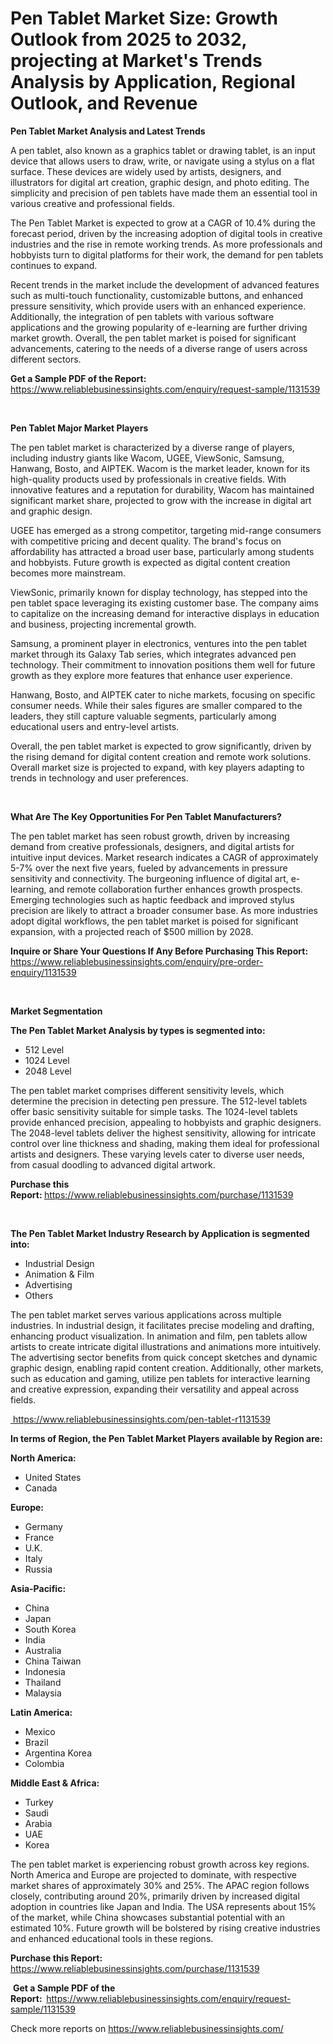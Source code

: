 <p><h1>Pen Tablet Market Size: Growth Outlook from 2025 to 2032, projecting at Market's Trends Analysis by Application, Regional Outlook, and Revenue</h1></p><p><strong>Pen Tablet Market Analysis and Latest Trends</strong></p>
<p><p>A pen tablet, also known as a graphics tablet or drawing tablet, is an input device that allows users to draw, write, or navigate using a stylus on a flat surface. These devices are widely used by artists, designers, and illustrators for digital art creation, graphic design, and photo editing. The simplicity and precision of pen tablets have made them an essential tool in various creative and professional fields. </p><p>The Pen Tablet Market is expected to grow at a CAGR of 10.4% during the forecast period, driven by the increasing adoption of digital tools in creative industries and the rise in remote working trends. As more professionals and hobbyists turn to digital platforms for their work, the demand for pen tablets continues to expand. </p><p>Recent trends in the market include the development of advanced features such as multi-touch functionality, customizable buttons, and enhanced pressure sensitivity, which provide users with an enhanced experience. Additionally, the integration of pen tablets with various software applications and the growing popularity of e-learning are further driving market growth. Overall, the pen tablet market is poised for significant advancements, catering to the needs of a diverse range of users across different sectors.</p></p>
<p><strong>Get a Sample PDF of the Report:&nbsp;</strong> <a href="https://www.reliablebusinessinsights.com/enquiry/request-sample/1131539?utm_campaign=2302&utm_medium=2&utm_source=Github&utm_content=ia&utm_term=06042025&utm_id=pen-tablet">https://www.reliablebusinessinsights.com/enquiry/request-sample/1131539</a></p>
<p>&nbsp;</p>
<p><strong>Pen Tablet Major Market Players</strong></p>
<p><p>The pen tablet market is characterized by a diverse range of players, including industry giants like Wacom, UGEE, ViewSonic, Samsung, Hanwang, Bosto, and AIPTEK. Wacom is the market leader, known for its high-quality products used by professionals in creative fields. With innovative features and a reputation for durability, Wacom has maintained significant market share, projected to grow with the increase in digital art and graphic design.</p><p>UGEE has emerged as a strong competitor, targeting mid-range consumers with competitive pricing and decent quality. The brand's focus on affordability has attracted a broad user base, particularly among students and hobbyists. Future growth is expected as digital content creation becomes more mainstream.</p><p>ViewSonic, primarily known for display technology, has stepped into the pen tablet space leveraging its existing customer base. The company aims to capitalize on the increasing demand for interactive displays in education and business, projecting incremental growth.</p><p>Samsung, a prominent player in electronics, ventures into the pen tablet market through its Galaxy Tab series, which integrates advanced pen technology. Their commitment to innovation positions them well for future growth as they explore more features that enhance user experience.</p><p>Hanwang, Bosto, and AIPTEK cater to niche markets, focusing on specific consumer needs. While their sales figures are smaller compared to the leaders, they still capture valuable segments, particularly among educational users and entry-level artists.</p><p>Overall, the pen tablet market is expected to grow significantly, driven by the rising demand for digital content creation and remote work solutions. Overall market size is projected to expand, with key players adapting to trends in technology and user preferences.</p></p>
<p>&nbsp;</p>
<p><strong>What Are The Key Opportunities For Pen Tablet Manufacturers?</strong></p>
<p><p>The pen tablet market has seen robust growth, driven by increasing demand from creative professionals, designers, and digital artists for intuitive input devices. Market research indicates a CAGR of approximately 5-7% over the next five years, fueled by advancements in pressure sensitivity and connectivity. The burgeoning influence of digital art, e-learning, and remote collaboration further enhances growth prospects. Emerging technologies such as haptic feedback and improved stylus precision are likely to attract a broader consumer base. As more industries adopt digital workflows, the pen tablet market is poised for significant expansion, with a projected reach of $500 million by 2028.</p></p>
<p><strong>Inquire or Share Your Questions If Any Before Purchasing This Report:</strong> <a href="https://www.reliablebusinessinsights.com/enquiry/pre-order-enquiry/1131539?utm_campaign=2302&utm_medium=2&utm_source=Github&utm_content=ia&utm_term=06042025&utm_id=pen-tablet">https://www.reliablebusinessinsights.com/enquiry/pre-order-enquiry/1131539</a></p>
<p>&nbsp;</p>
<p><strong>Market Segmentation</strong></p>
<p><strong>The Pen Tablet Market Analysis by types is segmented into:</strong></p>
<p><ul><li>512 Level</li><li>1024 Level</li><li>2048 Level</li></ul></p>
<p><p>The pen tablet market comprises different sensitivity levels, which determine the precision in detecting pen pressure. The 512-level tablets offer basic sensitivity suitable for simple tasks. The 1024-level tablets provide enhanced precision, appealing to hobbyists and graphic designers. The 2048-level tablets deliver the highest sensitivity, allowing for intricate control over line thickness and shading, making them ideal for professional artists and designers. These varying levels cater to diverse user needs, from casual doodling to advanced digital artwork.</p></p>
<p><strong>Purchase this Report:&nbsp;</strong><a href="https://www.reliablebusinessinsights.com/purchase/1131539?utm_campaign=2302&utm_medium=2&utm_source=Github&utm_content=ia&utm_term=06042025&utm_id=pen-tablet">https://www.reliablebusinessinsights.com/purchase/1131539</a></p>
<p>&nbsp;</p>
<p><strong>The Pen Tablet Market Industry Research by Application is segmented into:</strong></p>
<p><ul><li>Industrial Design</li><li>Animation & Film</li><li>Advertising</li><li>Others</li></ul></p>
<p><p>The pen tablet market serves various applications across multiple industries. In industrial design, it facilitates precise modeling and drafting, enhancing product visualization. In animation and film, pen tablets allow artists to create intricate digital illustrations and animations more intuitively. The advertising sector benefits from quick concept sketches and dynamic graphic design, enabling rapid content creation. Additionally, other markets, such as education and gaming, utilize pen tablets for interactive learning and creative expression, expanding their versatility and appeal across fields.</p></p>
<p><a href="https://www.reliablebusinessinsights.com/pen-tablet-r1131539?utm_campaign=2302&utm_medium=2&utm_source=Github&utm_content=ia&utm_term=06042025&utm_id=pen-tablet">&nbsp;https://www.reliablebusinessinsights.com/pen-tablet-r1131539</a></p>
<p><strong>In terms of Region, the Pen Tablet Market Players available by Region are:</strong></p>
<p>
    <p> <strong> North America: </strong>
        <ul>
            <li>United States</li>
            <li>Canada</li>
        </ul>
        </p> 
    <p> <strong> Europe: </strong>
        <ul>
            <li>Germany</li>
            <li>France</li>
            <li>U.K.</li>
            <li>Italy</li>
            <li>Russia</li>
        </ul>
        </p> 
    <p> <strong> Asia-Pacific: </strong>
        <ul>
            <li>China</li>
            <li>Japan</li>
            <li>South Korea</li>
            <li>India</li>
            <li>Australia</li>
            <li>China Taiwan</li>
            <li>Indonesia</li>
            <li>Thailand</li>
            <li>Malaysia</li>
        </ul>
        </p> 
    <p> <strong> Latin America: </strong>
        <ul>
            <li>Mexico</li>
            <li>Brazil</li>
            <li>Argentina Korea</li>
            <li>Colombia</li>
        </ul>
        </p> 
    <p> <strong> Middle East & Africa: </strong>
        <ul>
            <li>Turkey</li>
            <li>Saudi</li>
            <li>Arabia</li>
            <li>UAE</li>
            <li>Korea</li>
        </ul>
    </p>
    </p>
<p><p>The pen tablet market is experiencing robust growth across key regions. North America and Europe are projected to dominate, with respective market shares of approximately 30% and 25%. The APAC region follows closely, contributing around 20%, primarily driven by increased digital adoption in countries like Japan and India. The USA represents about 15% of the market, while China showcases substantial potential with an estimated 10%. Future growth will be bolstered by rising creative industries and enhanced educational tools in these regions.</p></p>
<p><strong>Purchase this Report: </strong><a href="https://www.reliablebusinessinsights.com/purchase/1131539?utm_campaign=2302&utm_medium=2&utm_source=Github&utm_content=ia&utm_term=06042025&utm_id=pen-tablet">https://www.reliablebusinessinsights.com/purchase/1131539</a></p>
<p>&nbsp;<strong>Get a Sample PDF of the Report:&nbsp;&nbsp;</strong><a href="https://www.reliablebusinessinsights.com/enquiry/request-sample/1131539?utm_campaign=2302&utm_medium=2&utm_source=Github&utm_content=ia&utm_term=06042025&utm_id=pen-tablet">https://www.reliablebusinessinsights.com/enquiry/request-sample/1131539</a></p>
<p><strong></strong></p>
<p>Check more reports on <a href="https://www.reliablebusinessinsights.com/?utm_campaign=2302&utm_medium=2&utm_source=Github&utm_content=ia&utm_term=06042025&utm_id=pen-tablet">https://www.reliablebusinessinsights.com/</a></p>